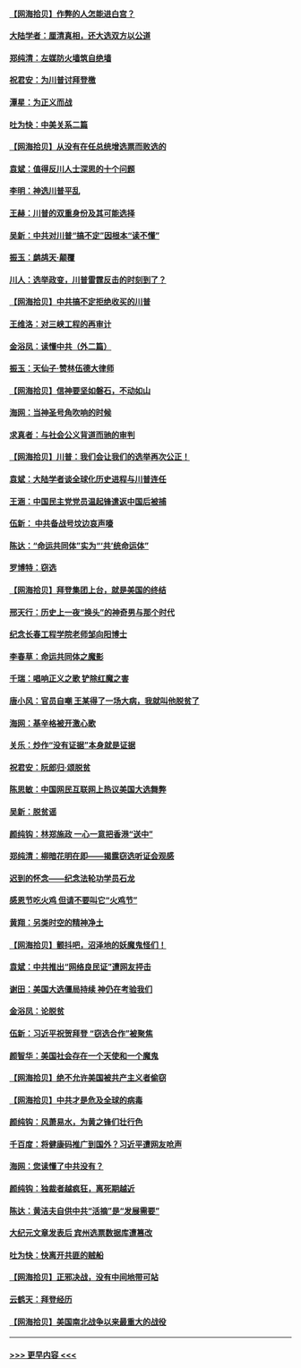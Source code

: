 #### [【网海拾贝】作弊的人怎能进白宫？](../pages/nsc993/n12603546.md?t=12082151) 
#### [大陆学者：厘清真相，还大选双方以公道](../pages/nsc993/n12603475.md?t=12082151) 
#### [郑纯清：左媒防火墙筑自绝墙](../pages/nsc993/n12602226.md?t=12082151) 
#### [祝君安：为川普讨拜登檄](../pages/nsc993/n12602199.md?t=12082151) 
#### [潭星：为正义而战](../pages/nsc993/n12600926.md?t=12082151) 
#### [吐为快：中美关系二篇](../pages/nsc993/n12600908.md?t=12082151) 
#### [【网海拾贝】从没有在任总统增选票而败选的](../pages/nsc993/n12600435.md?t=12082151) 
#### [袁斌：值得反川人士深思的十个问题](../pages/nsc993/n12600332.md?t=12082151) 
#### [李明：神选川普平乱](../pages/nsc993/n12599751.md?t=12082151) 
#### [王赫：川普的双重身份及其可能选择](../pages/nsc993/n12599723.md?t=12082151) 
#### [吴新：中共对川普“搞不定”因根本“读不懂”](../pages/nsc993/n12599502.md?t=12082151) 
#### [振玉：鹧鸪天‧颠覆](../pages/nsc993/n12599494.md?t=12082151) 
#### [川人：选举政变，川普雷霆反击的时刻到了？](../pages/nsc993/n12599291.md?t=12082151) 
#### [【网海拾贝】中共搞不定拒绝收买的川普](../pages/nsc993/n12598955.md?t=12082151) 
#### [王维洛：对三峡工程的再审计](../pages/nsc993/n12598436.md?t=12082151) 
#### [金浴凤：读懂中共（外二篇）](../pages/nsc993/n12597943.md?t=12082151) 
#### [振玉：天仙子‧赞林伍德大律师](../pages/nsc993/n12597929.md?t=12082151) 
#### [【网海拾贝】信神要坚如磐石，不动如山](../pages/nsc993/n12597901.md?t=12082151) 
#### [海网：当神圣号角吹响的时候](../pages/nsc993/n12595891.md?t=12082151) 
#### [求真者：与社会公义背道而驰的审判](../pages/nsc993/n12595868.md?t=12082151) 
#### [【网海拾贝】川普：我们会让我们的选举再次公正！](../pages/nsc993/n12594930.md?t=12082151) 
#### [袁斌：大陆学者谈全球化历史进程与川普连任](../pages/nsc993/n12594690.md?t=12082151) 
#### [王涵：中国民主党党员温起锋遣返中国后被捕](../pages/nsc993/n12594540.md?t=12082151) 
#### [伍新： 中共备战号坟边哀声嚎](../pages/nsc993/n12593086.md?t=12082151) 
#### [陈达：“命运共同体”实为“‘共’统命运体”](../pages/nsc993/n12590865.md?t=12082151) 
#### [罗博特：窃选](../pages/nsc993/n12590619.md?t=12082151) 
#### [【网海拾贝】拜登集团上台，就是美国的终结](../pages/nsc993/n12589725.md?t=12082151) 
#### [邢天行：历史上一夜“换头”的神奇男与那个时代](../pages/nsc993/n12589424.md?t=12082151) 
#### [纪念长春工程学院老师邹向阳博士](../pages/nsc993/n12585390.md?t=12082151) 
#### [李春草：命运共同体之魔影](../pages/nsc993/n12585026.md?t=12082151) 
#### [千瑞：唱响正义之歌 铲除红魔之害](../pages/nsc993/n12585002.md?t=12082151) 
#### [唐小风：官员自嘲 王某得了一场大病，我就叫他脱贫了](../pages/nsc993/n12584981.md?t=12082151) 
#### [海网：基辛格被开激心歌](../pages/nsc993/n12584946.md?t=12082151) 
#### [关乐：炒作“没有证据”本身就是证据](../pages/nsc993/n12583146.md?t=12082151) 
#### [祝君安：阮郎归‧颂脱贫](../pages/nsc993/n12583119.md?t=12082151) 
#### [陈思敏：中国网民互联网上热议美国大选舞弊](../pages/nsc993/n12582845.md?t=12082151) 
#### [吴新：脱贫谣](../pages/nsc993/n12580839.md?t=12082151) 
#### [颜纯钩：林郑施政 一心一意把香港“送中”](../pages/nsc993/n12580805.md?t=12082151) 
#### [郑纯清：柳暗花明在即——揭露窃选听证会观感](../pages/nsc993/n12580795.md?t=12082151) 
#### [迟到的怀念——纪念法轮功学员石龙](../pages/nsc993/n12580245.md?t=12082151) 
#### [感恩节吃火鸡  但请不要叫它“火鸡节”](../pages/nsc993/n12580252.md?t=12082151) 
#### [黄翔：另类时空的精神净土](../pages/nsc993/n12578638.md?t=12082151) 
#### [【网海拾贝】颤抖吧，沼泽地的妖魔鬼怪们！](../pages/nsc993/n12578552.md?t=12082151) 
#### [袁斌：中共推出“网络良民证”遭网友抨击](../pages/nsc993/n12578511.md?t=12082151) 
#### [谢田：美国大选僵局持续 神仍在考验我们](../pages/nsc993/n12577432.md?t=12082151) 
#### [金浴凤：论脱贫](../pages/nsc993/n12576386.md?t=12082151) 
#### [伍新：习近平祝贺拜登 “窃选合作”被聚焦](../pages/nsc993/n12576358.md?t=12082151) 
#### [颜智华：美国社会存在一个天使和一个魔鬼](../pages/nsc993/n12574299.md?t=12082151) 
#### [【网海拾贝】绝不允许美国被共产主义者偷窃](../pages/nsc993/n12573396.md?t=12082151) 
#### [【网海拾贝】中共才是危及全球的病毒](../pages/nsc993/n12571204.md?t=12082151) 
#### [颜纯钩：风萧易水，为黄之锋们壮行色](../pages/nsc993/n12571487.md?t=12082151) 
#### [千百度：将健康码推广到国外？习近平遭网友呛声](../pages/nsc993/n12570808.md?t=12082151) 
#### [海网：您读懂了中共没有？](../pages/nsc993/n12570487.md?t=12082151) 
#### [颜纯钩：独裁者越疯狂，离死期越近](../pages/nsc993/n12569055.md?t=12082151) 
#### [陈达：黄洁夫自供中共“活摘”是“发展需要”](../pages/nsc993/n12568541.md?t=12082151) 
#### [大纪元文章发表后 宾州选票数据库遭篡改](../pages/nsc993/n12568105.md?t=12082151) 
#### [吐为快：快离开共匪的贼船](../pages/nsc993/n12568462.md?t=12082151) 
#### [【网海拾贝】正邪决战，没有中间地带可站](../pages/nsc993/n12568439.md?t=12082151) 
#### [云鹤天：拜登经历](../pages/nsc993/n12567294.md?t=12082151) 
#### [【网海拾贝】美国南北战争以来最重大的战役](../pages/nsc993/n12567247.md?t=12082151) 

----
#### [ >>> 更早内容 <<< ](../indexes/nsc993-earlier.md)
